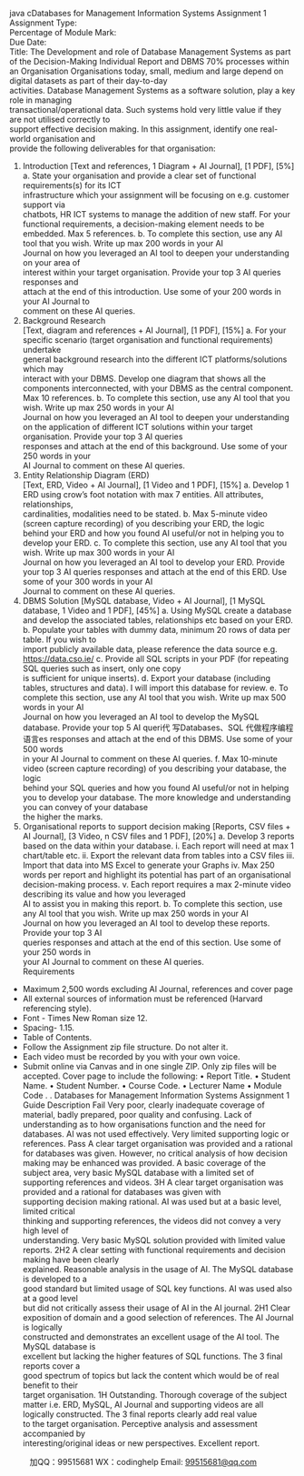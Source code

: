 java cDatabases for Management 
Information Systems
Assignment 1
Assignment	Type:	
Percentage	of	Module	Mark:	
Due	Date:	
Title:
The	Development	and	role	of	Database	Management	Systems	as	part	of	the	Decision-Making	
Individual	Report and	DBMS
70%
processes	within	an	Organisation
Organisations	today,	small,	medium	and	large	depend	on	digital	datasets as	part	of	their	day-to-day	
activities.	 Database	 Management	 Systems	 as	 a	 software	 solution,	 play	 a	 key	 role	 in	 managing	
transactional/operational	data.	Such	systems	hold	very	little	value	if	they	are	not	utilised correctly	to	
support	 effective	 decision	 making. In	 this	 assignment,	 identify	 one	 real-world	 organisation	 and	
provide	the	following	deliverables for	that	organisation:
1) Introduction
[Text	and	references,	1	Diagram +	AI	Journal],	[1	PDF],	[5%]
a. State	your	organisation	and	provide	a	clear	set of	 functional	requirements(s) for	its	 ICT	
infrastructure	 which	 your	 assignment	 will	 be	 focusing	 on	 e.g.	 customer	 support	 via	
chatbots,	 HR	 ICT	 systems	 to	 manage the	 addition	 of	 new	 staff.	 For	 your	 functional	
requirements,	a	decision-making	element	needs	to	be	embedded. Max	5	references.
b. To	complete	this	section,	use	any	AI	tool	that	you	wish.	Write	up	max	200	words	in	your	AI	
Journal	on	how	you	leveraged	an	AI	 tool	 to	deepen	your	understanding	on	your	area	of	
interest within	your	target	organisation.	Provide	your	top	3	AI	queries		responses and	
attach	at	the	end	of	this	introduction.	Use	some	of	your	200	words	in	your	AI	Journal	to	
comment	on	these	AI	queries.
2) Background	Research	
[Text,	diagram	and	references	+	AI	Journal],	[1	PDF],	[15%]
a. For	 your	 specific	 scenario (target	 organisation	and	 functional	 requirements) undertake	
general	 background	 research	 into	 the	 different	 ICT	 platforms/solutions	 which	 may	
interact	 with	 your	 DBMS.	 Develop	 one	 diagram	 that	 shows	 all	 the	 components	
interconnected, with	your	DBMS	as	the	central	component. Max	10	references.
b. To	complete	this	section,	use	any	AI	tool	that	you	wish.	Write	up	max	250	words	in	your	AI	
Journal	on	how	you	leveraged	an	AI	tool	to	deepen	your	understanding	on	the	application	
of	different	ICT	solutions	within	your	target	organisation.	Provide	your	top	3	AI	queries		
responses	and	attach	at	the	end	of	this	background.	Use	some	of	your	250	words	in	your	
AI	Journal	to	comment	on	these	AI	queries.
3) Entity	Relationship	Diagram	(ERD)	
[Text,	ERD,	Video +	AI	Journal],	[1	Video	and	1	PDF],	[15%]
a. Develop	1	ERD	using	crow’s	foot	notation	with	max	7	entities.	All	attributes,	relationships,	
cardinalities,	modalities	need	to	be	stated.
b. Max	 5-minute	 video	(screen	 capture	 recording)	 of	 you	 describing	 your	 ERD,	 the	 logic	
behind	your	ERD	and	how	you	found	AI	useful/or	not	in	helping	you	to	develop	your	ERD.
c. To	complete	this	section,	use	any	AI	tool	that	you	wish.	Write	up	max	300	words	in	your	AI	
Journal	on	how	you	leveraged	an	AI	tool	to	develop	your	ERD.	Provide	your	top	3	AI	queries	
	 responses	and	attach	at	 the	end	of	 this	ERD. Use	some	of	 your	300	words	in	 your	AI	
Journal	to	comment	on	these	AI	queries.
4) DBMS	Solution
[MySQL	database, Video	+	AI	Journal],	[1	MySQL	database,	1	Video and	1	PDF],	[45%]
a. Using	MySQL	create	a	database	and	develop	the	associated	tables,	relationships etc based	
on	your	ERD.
b. Populate	your	tables	with	dummy	data,	minimum	20	rows	of	data	per	table.	If	you	wish	to	
import	publicly	available	data,	please	reference	the	data	source	e.g.	https://data.cso.ie/
c. Provide	all	SQL	scripts	in	your	PDF	(for	repeating	SQL	queries	such	as	insert,	only	one	copy	
is	sufficient for	unique	inserts).
d. Export	your	database	(including	tables,	structures	and	data).	I	will	import	this	database	for	
review.
e. To	complete	this	section,	use	any	AI	tool	that	you	wish.	Write	up	max	500	words	in	your	AI	
Journal	on	how	you	leveraged	an	AI	tool	to	develop	the	MySQL	database.	Provide	your	top	
5	AI	queri代 写Databases、SQL
代做程序编程语言es		responses	and	attach	at	the	end	of	this	DBMS.	Use	some	of	your	500	words	
in	your	AI	Journal	to	comment	on	these	AI	queries.
f. Max	10-minute	video	(screen	capture	recording)	of	you	describing	your	database,	the	logic	
behind	your	SQL	queries	and	how	you	 found	AI	useful/or	not	in	helping	you	to	develop	
your	database. The	more	knowledge	and	understanding	you	can	convey	of	your	database	
the	higher	the	marks.
5) Organisational	reports	to	support	decision	making
[Reports,	CSV	files +	AI	Journal],	[3 Video,	n	CSV	files and	1	PDF],	[20%]
a. Develop	3	reports	based	on	the	data	within	your	database.
i. Each	report	will	need	at	max	1	chart/table	etc.
ii. Export	the	relevant	data	from	tables	into	a	CSV	files
iii. Import	that	data	into	MS	Excel	to	generate	your	Graphs
iv. Max	 250	words	 per	 report	 and	 highlight	its	 potential	 has	 part	 of	 an organisational
decision-making process.
v. Each	report	requires	a	max	2-minute	video	describing	its	value	and	how	you	leveraged	
AI	to	assist	you	in	making	this	report.
b. To	complete	this	section,	use	any	AI	tool	that	you	wish.	Write	up	max	250	words	in	your	AI	
Journal	on	how	you	leveraged	an	AI	tool	to	develop	these	reports.	Provide	your	top	3	AI	
queries		responses	and	attach	at	the	end	of	this	section. Use	some	of	your	250	words	in	
your	AI	Journal	to	comment	on	these	AI	queries.	
Requirements
- Maximum	2,500 words	excluding	AI	Journal,	references and cover	page
- All	external	sources	of	information	must	be	referenced (Harvard	referencing	style).
- Font - Times	New	Roman	size	12.
- Spacing- 1.15.
- Table	of	Contents.
- Follow	the	Assignment	zip	file	structure.	Do	not	alter	it.
- Each	video	must	be	recorded	by	you	with	your	own	voice.
- Submit	online	via	Canvas	and	in	one	single	ZIP.	Only	zip	files	will	be	accepted.
Cover	page	to	include	the	following:
• Report	Title.
• Student	Name.
• Student	Number.
• Course	Code.
• Lecturer	Name
• Module Code .
.
Databases for Management 
Information Systems
Assignment 1
Guide Description
Fail Very	poor,	clearly	inadequate	coverage	of	material,	badly	prepared,	poor	quality	and	
confusing.	Lack	of	understanding	as to	how	organisations	function	and	the	need	for	
databases.	AI	was	not	used	effectively.	Very	limited	supporting	logic or	references.
Pass	 A	clear	target	organisation	was	provided and a	rational	for	databases	was	given.
However,	no	critical	analysis	of how	decision	making	may	be	enhanced	was	provided.	A
basic	coverage	of	the	subject	area,	very	basic	MySQL	database with	a	limited	set	of	
supporting	references and	videos.
3H	 A	clear	target	organisation	was	provided and a	rational	for	databases	was	given with	
supporting	decision	making	rational. AI	was	used	but	at	a	basic	level,	limited	critical	
thinking	and	supporting	references,	the	videos	did	not	convey	a	very	high	level	of	
understanding. Very	basic	MySQL	solution	provided	with	limited	value	reports.
2H2	 A	clear	setting with	functional	requirements	and	decision	making	have	been clearly	
explained.	Reasonable	analysis	in	the	usage	of	AI.	The	MySQL	database	is	developed	to	a	
good	standard	but	limited	usage	of	SQL	key	functions.	AI	was	used	also	at	a	good	level	
but	did	not	critically	assess	their	usage	of	AI	in	the	AI	journal.
2H1 Clear	exposition	of	domain	and	a	good	selection	of	references.	The	AI	Journal	is	logically	
constructed	and	demonstrates	an	excellent	usage	of	the	AI	tool.	The	MySQL	database	is	
excellent	but	lacking	the	higher	features of	SQL	functions.	The	3	final	reports	cover	a	
good	spectrum	of	topics	but	lack	the	content	which	would	be	of	real	benefit	to	their	
target	organisation.
1H	 Outstanding.	Thorough	coverage	of	the	subject matter	i.e.	ERD,	MySQL,	AI	Journal	and	
supporting	videos	are	all	logically	constructed.	The	3	final	reports	clearly add	real	value	
to	the	target	organisation.	Perceptive	analysis	and	assessment	accompanied	by	
interesting/original	ideas	or	new	perspectives.	Excellent	report.	

         
加QQ：99515681  WX：codinghelp  Email: 99515681@qq.com

